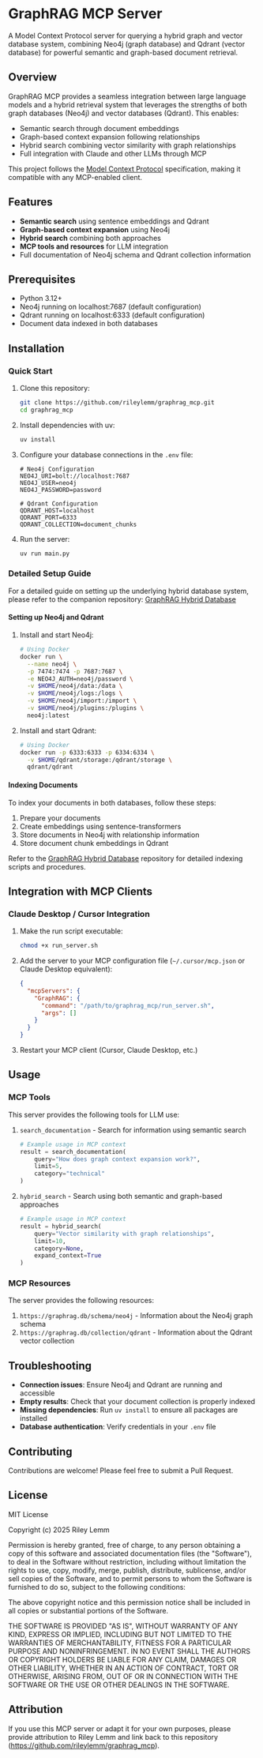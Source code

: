 # GraphRAG MCP Server

A Model Context Protocol server for querying a hybrid graph and vector database system, combining Neo4j (graph database) and Qdrant (vector database) for powerful semantic and graph-based document retrieval.

## Overview

GraphRAG MCP provides a seamless integration between large language models and a hybrid retrieval system that leverages the strengths of both graph databases (Neo4j) and vector databases (Qdrant). This enables:

- Semantic search through document embeddings
- Graph-based context expansion following relationships
- Hybrid search combining vector similarity with graph relationships
- Full integration with Claude and other LLMs through MCP

This project follows the [Model Context Protocol](https://github.com/modelcontextprotocol/python-sdk) specification, making it compatible with any MCP-enabled client.

## Features

- **Semantic search** using sentence embeddings and Qdrant
- **Graph-based context expansion** using Neo4j
- **Hybrid search** combining both approaches
- **MCP tools and resources** for LLM integration
- Full documentation of Neo4j schema and Qdrant collection information

## Prerequisites

- Python 3.12+
- Neo4j running on localhost:7687 (default configuration)
- Qdrant running on localhost:6333 (default configuration)
- Document data indexed in both databases

## Installation

### Quick Start

1. Clone this repository:
   ```bash
   git clone https://github.com/rileylemm/graphrag_mcp.git
   cd graphrag_mcp
   ```

2. Install dependencies with uv:
   ```bash
   uv install
   ```

3. Configure your database connections in the `.env` file:
   ```
   # Neo4j Configuration
   NEO4J_URI=bolt://localhost:7687
   NEO4J_USER=neo4j
   NEO4J_PASSWORD=password

   # Qdrant Configuration
   QDRANT_HOST=localhost
   QDRANT_PORT=6333
   QDRANT_COLLECTION=document_chunks
   ```

4. Run the server:
   ```bash
   uv run main.py
   ```

### Detailed Setup Guide

For a detailed guide on setting up the underlying hybrid database system, please refer to the companion repository: [GraphRAG Hybrid Database](https://github.com/rileylemm/graphrag-hybrid)

#### Setting up Neo4j and Qdrant

1. Install and start Neo4j:
   ```bash
   # Using Docker
   docker run \
     --name neo4j \
     -p 7474:7474 -p 7687:7687 \
     -e NEO4J_AUTH=neo4j/password \
     -v $HOME/neo4j/data:/data \
     -v $HOME/neo4j/logs:/logs \
     -v $HOME/neo4j/import:/import \
     -v $HOME/neo4j/plugins:/plugins \
     neo4j:latest
   ```

2. Install and start Qdrant:
   ```bash
   # Using Docker
   docker run -p 6333:6333 -p 6334:6334 \
     -v $HOME/qdrant/storage:/qdrant/storage \
     qdrant/qdrant
   ```

#### Indexing Documents

To index your documents in both databases, follow these steps:

1. Prepare your documents
2. Create embeddings using sentence-transformers
3. Store documents in Neo4j with relationship information
4. Store document chunk embeddings in Qdrant

Refer to the [GraphRAG Hybrid Database](https://github.com/rileylemm/graphrag-hybrid) repository for detailed indexing scripts and procedures.

## Integration with MCP Clients

### Claude Desktop / Cursor Integration

1. Make the run script executable:
   ```bash
   chmod +x run_server.sh
   ```

2. Add the server to your MCP configuration file (`~/.cursor/mcp.json` or Claude Desktop equivalent):
   ```json
   {
     "mcpServers": {
       "GraphRAG": {
         "command": "/path/to/graphrag_mcp/run_server.sh",
         "args": []
       }
     }
   }
   ```

3. Restart your MCP client (Cursor, Claude Desktop, etc.)

## Usage

### MCP Tools

This server provides the following tools for LLM use:

1. `search_documentation` - Search for information using semantic search
   ```python
   # Example usage in MCP context
   result = search_documentation(
       query="How does graph context expansion work?",
       limit=5,
       category="technical"
   )
   ```

2. `hybrid_search` - Search using both semantic and graph-based approaches
   ```python
   # Example usage in MCP context
   result = hybrid_search(
       query="Vector similarity with graph relationships",
       limit=10,
       category=None,
       expand_context=True
   )
   ```

### MCP Resources

The server provides the following resources:

1. `https://graphrag.db/schema/neo4j` - Information about the Neo4j graph schema
2. `https://graphrag.db/collection/qdrant` - Information about the Qdrant vector collection

## Troubleshooting

- **Connection issues**: Ensure Neo4j and Qdrant are running and accessible
- **Empty results**: Check that your document collection is properly indexed
- **Missing dependencies**: Run `uv install` to ensure all packages are installed
- **Database authentication**: Verify credentials in your `.env` file

## Contributing

Contributions are welcome! Please feel free to submit a Pull Request.

## License

MIT License

Copyright (c) 2025 Riley Lemm

Permission is hereby granted, free of charge, to any person obtaining a copy
of this software and associated documentation files (the "Software"), to deal
in the Software without restriction, including without limitation the rights
to use, copy, modify, merge, publish, distribute, sublicense, and/or sell
copies of the Software, and to permit persons to whom the Software is
furnished to do so, subject to the following conditions:

The above copyright notice and this permission notice shall be included in all
copies or substantial portions of the Software.

THE SOFTWARE IS PROVIDED "AS IS", WITHOUT WARRANTY OF ANY KIND, EXPRESS OR
IMPLIED, INCLUDING BUT NOT LIMITED TO THE WARRANTIES OF MERCHANTABILITY,
FITNESS FOR A PARTICULAR PURPOSE AND NONINFRINGEMENT. IN NO EVENT SHALL THE
AUTHORS OR COPYRIGHT HOLDERS BE LIABLE FOR ANY CLAIM, DAMAGES OR OTHER
LIABILITY, WHETHER IN AN ACTION OF CONTRACT, TORT OR OTHERWISE, ARISING FROM,
OUT OF OR IN CONNECTION WITH THE SOFTWARE OR THE USE OR OTHER DEALINGS IN THE
SOFTWARE.

## Attribution

If you use this MCP server or adapt it for your own purposes, please provide attribution to Riley Lemm and link back to this repository (https://github.com/rileylemm/graphrag_mcp).
